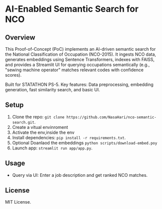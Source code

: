 # AI-Enabled Semantic Search for NCO

## Overview
This Proof-of-Concept (PoC) implements an AI-driven semantic search for the National Classification of Occupation (NCO-2015). It ingests NCO data, generates embeddings using Sentence Transformers, indexes with FAISS, and provides a Streamlit UI for querying occupations semantically (e.g., "sewing machine operator" matches relevant codes with confidence scores).

Built for STATATHON PS-5. Key features: Data preprocessing, embedding generation, fast similarity search, and basic UI.

## Setup
1. Clone the repo: `git clone https://github.com/NasaHari/nco-semantic-search.git`.
2. Create a vitual envinroment 
3. Activate the env,inside the env
4. Install dependencies: `pip install -r requirements.txt`.
5. Optional Doanlaod the embeddings `python scripts/download-embed.poy`
5. Launch app: `streamlit run app/app.py`.

## Usage
- Query via UI: Enter a job description and get ranked NCO matches.



## License
MIT License.
